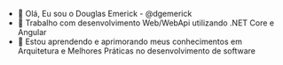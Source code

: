 - 👋 Olá, Eu sou o Douglas Emerick - @dgemerick
- 👀 Trabalho com desenvolvimento Web/WebApi utilizando .NET Core e Angular
- 🌱 Estou aprendendo e aprimorando meus conhecimentos em Arquitetura e Melhores Práticas no desenvolvimento de software
